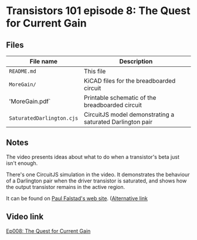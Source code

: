 # Transistors 101 episode 8: The Quest for Current Gain

## Files

| File name                   | Description                                    |
| --------------------------- | ---------------------------------------------- |
| `README.md`                 | This file                                      |
| `MoreGain/`                 | KiCAD files for the breadboarded circuit       |
| 'MoreGain.pdf`              | Printable schematic of the breadboarded circuit |
| `SaturatedDarlington.cjs`   | CircuitJS model demonstrating a saturated Darlington pair |

## Notes

The video presents ideas about what to do when a transistor's beta just
isn't enough.

There's one CircuitJS simulation in the video.  It demonstrates
the behaviour of a Darlington pair when the driver transistor
is saturated, and shows how the output transistor remains in the
active region.

It can be found on [Paul Falstad's web site](https://tinyurl.com/25zoqoap). 
([Alternative link](https://www.falstad.com/circuit/circuitjs.html?ctz=CQAgjCAMB0l3BWcMBMcUHYMGZIA4UA2ATmIxEIiQUhAQFMBaMMAKABcQAWLvEFLrV60BtWhBg00eYpmKEMYaVyjQEYYjzCQcKBGUhlktACb0AZgEMArgBt2Hbnlq4VCHiFdRwIRjEhgOOoYxNgIeHg0SggoqvqEkaQY6tiR0tymFjb2rADuTiIIhAWekCqQeSUoAiUasRX5wuCydB51UJXuKthord0xHY28-IIZIqMVAOZ93MNdJWKsAE4zLLHz7eLwFQBKq0ozw2IZ4PXeksszYesePHy0BBUADhT4-G+Eb5ix2OesL58+NdXnwuD1PH98vNgYDPAMGqsWvN0gjkW9kRFBiD3nw0fd-mNSipBEI4BDFo0yV4ml5doTRISwJ9ziczmI1KwgA)

## Video link

[Ep008: The Quest for Current Gain](https://youtu.be/f2JKgvDGX8k)



